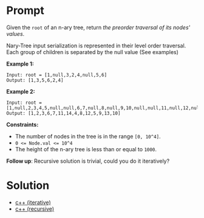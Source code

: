 # Prompt
Given the `root` of an n-ary tree, return *the preorder traversal of its nodes' values*.

Nary-Tree input serialization is represented in their level order traversal. Each group of children is separated by the null value (See examples)

**Example 1:**
```
Input: root = [1,null,3,2,4,null,5,6]
Output: [1,3,5,6,2,4]
```

**Example 2:**
```
Input: root = [1,null,2,3,4,5,null,null,6,7,null,8,null,9,10,null,null,11,null,12,null,13,null,null,14]
Output: [1,2,3,6,7,11,14,4,8,12,5,9,13,10]
```

**Constraints:**
* The number of nodes in the tree is in the range `[0, 10^4]`.
* `0 <= Node.val <= 10^4`
* The height of the n-ary tree is less than or equal to `1000`.

**Follow up**: Recursive solution is trivial, could you do it iteratively?

# Solution
* [c++ (iterative)](n_ary_tree_preorder_traversal_iterative.cpp)
* [c++ (recursive)](n_ary_tree_preorder_traversal_recursive.cpp)
